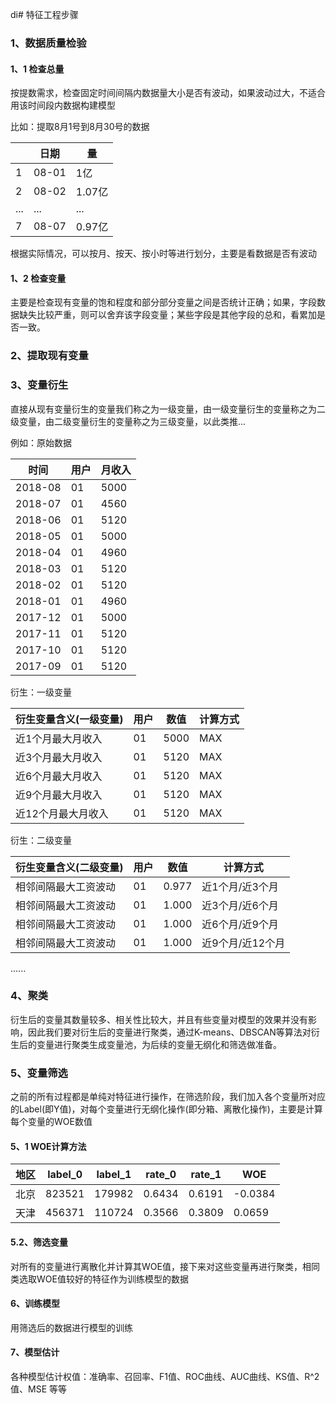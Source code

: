 di# 特征工程步骤
### 1、数据质量检验
#### 1、1 检查总量
按提数需求，检查固定时间间隔内数据量大小是否有波动，如果波动过大，不适合用该时间段内数据构建模型

比如：提取8月1号到8月30号的数据

||日期|量|
|----|----|----|
|1|08-01|1亿|
|2|08-02|1.07亿|
|...|...|...|
|7|08-07|0.97亿|

根据实际情况，可以按月、按天、按小时等进行划分，主要是看数据是否有波动
#### 1、2 检查变量
主要是检查现有变量的饱和程度和部分部分变量之间是否统计正确；如果，字段数据缺失比较严重，则可以舍弃该字段变量；某些字段是其他字段的总和，看累加是否一致。

### 2、提取现有变量

### 3、变量衍生
直接从现有变量衍生的变量我们称之为一级变量，由一级变量衍生的变量称之为二级变量，由二级变量衍生的变量称之为三级变量，以此类推...

例如：原始数据

|时间|用户|月收入|
|------|------|------|
|2018-08|01|5000|
|2018-07|01|4560|
|2018-06|01|5120|
|2018-05|01|5000|
|2018-04|01|4960|
|2018-03|01|5120|
|2018-02|01|5120|
|2018-01|01|4960|
|2017-12|01|5000|
|2017-11|01|5120|
|2017-10|01|5120|
|2017-09|01|5120|

衍生：一级变量

|衍生变量含义(一级变量)|用户|数值|计算方式|
|----------|----------|----------|----------|
|近1个月最大月收入|01|5000|MAX|
|近3个月最大月收入|01|5120|MAX|
|近6个月最大月收入|01|5120|MAX|
|近9个月最大月收入|01|5120|MAX|
|近12个月最大月收入|01|5120|MAX|

衍生：二级变量

|衍生变量含义(二级变量)|用户|数值|计算方式|
|----------|----------|----------|----------|
|相邻间隔最大工资波动|01|0.977|近1个月/近3个月|
|相邻间隔最大工资波动|01|1.000|近3个月/近6个月|
|相邻间隔最大工资波动|01|1.000|近6个月/近9个月|
|相邻间隔最大工资波动|01|1.000|近9个月/近12个月|

......

### 4、聚类
衍生后的变量其数量较多、相关性比较大，并且有些变量对模型的效果并没有影响，因此我们要对衍生后的变量进行聚类，通过K-means、DBSCAN等算法对衍生后的变量进行聚类生成变量池，为后续的变量无纲化和筛选做准备。

### 5、变量筛选
之前的所有过程都是单纯对特征进行操作，在筛选阶段，我们加入各个变量所对应的Label(即Y值)，对每个变量进行无纲化操作(即分箱、离散化操作)，主要是计算每个变量的WOE数值

#### 5、1 WOE计算方法
|地区|label_0|label_1|rate_0|rate_1|WOE|
|------|------|------|------|------|------|
|北京|823521|179982|0.6434|0.6191|-0.0384|
|天津|456371|110724|0.3566|0.3809|0.0659|


#### 5.2、筛选变量
对所有的变量进行离散化并计算其WOE值，接下来对这些变量再进行聚类，相同类选取WOE值较好的特征作为训练模型的数据

#### 6、训练模型
用筛选后的数据进行模型的训练

#### 7、模型估计
各种模型估计权值：准确率、召回率、F1值、ROC曲线、AUC曲线、KS值、R^2值、MSE 等等


